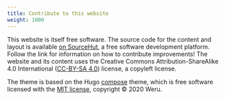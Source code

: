 ```yaml
---
title: Contribute to this website
weight: 1000
---
```


This website is itself free software. The source code for the content and layout
is available [on SourceHut][0], a free software development platform. Follow the
link for information on how to contribute improvements! The website and its
content uses the Creative Commons Attribution-ShareAlike 4.0 International
([CC-BY-SA 4.0][CC-BY-SA]) license, a copyleft license.

[0]: https://sr.ht/~sircmpwn/writefreesoftware.org/
[CC-BY-SA]: https://creativecommons.org/licenses/by-sa/4.0/

The theme is based on the Hugo
<a href="https://github.com/onweru/compose" class="non-free" title="Warning: this link will take you to GitHub, a non-free website">compose</a>
theme, which is free software licensed with the [MIT
license](https://mit-license.org/), copyright &copy; 2020 Weru.
